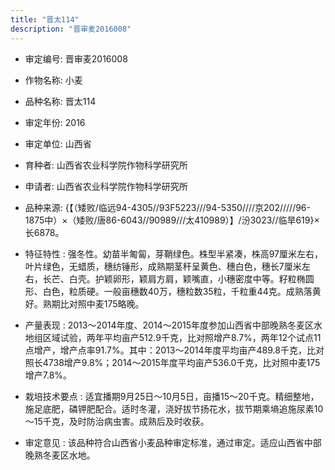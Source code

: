```yaml
---
title: "晋太114"
description: "晋审麦2016008"
---
```

* 审定编号:  晋审麦2016008

*  作物名称:  小麦

*  品种名称:  晋太114

*  审定年份:  2016

*  审定单位:  山西省

* 育种者:  山西省农业科学院作物科学研究所

*  申请者:  山西省农业科学院作物科学研究所

*  品种来源:  {【（矮败/临远94-4305//93F5223///94-5350////京202/////96-1875中）×（矮败/唐86-6043//90989///太410989）】/汾3023//临旱619}×长6878。

*  特征特性 : 
强冬性。幼苗半匍匐，芽鞘绿色。株型半紧凑，株高97厘米左右，叶片绿色，无蜡质，穗纺锤形，成熟期茎秆呈黄色、穗白色，穗长7厘米左右，长芒、白壳。护颖卵形，颖肩方肩，颖嘴直，小穗密度中等。籽粒椭圆形、白色，粒质硬。一般亩穗数40万，穗粒数35粒，千粒重44克。成熟落黄好。熟期比对照中麦175略晚。
 
*  产量表现 : 
2013～2014年度、2014～2015年度参加山西省中部晚熟冬麦区水地组区域试验，两年平均亩产512.9千克，比对照增产8.7%，两年12个试点11点增产，增产点率91.7%。其中：2013～2014年度平均亩产489.8千克，比对照长4738增产9.8%；2014～2015年度平均亩产536.0千克，比对照中麦175增产7.8%。

*  栽培技术要点 : 
适宜播期9月25日～10月5日，亩播15～20千克。精细整地，施足底肥，磷钾肥配合。适时冬灌，浇好拔节扬花水，拔节期乘墒追施尿素10～15千克，及时防治病虫害。成熟后及时收获。

*  审定意见 : 
该品种符合山西省小麦品种审定标准，通过审定。适应山西省中部晚熟冬麦区水地。
